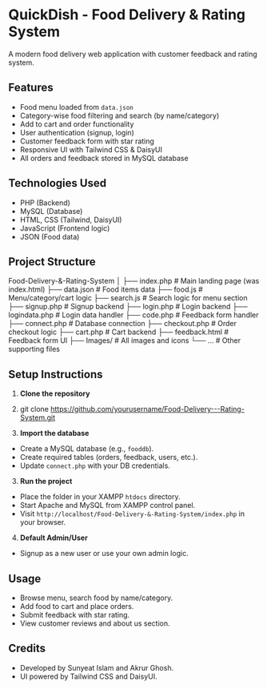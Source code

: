 # QuickDish - Food Delivery & Rating System

A modern food delivery web application with customer feedback and rating system.

## Features

- Food menu loaded from `data.json`
- Category-wise food filtering and search (by name/category)
- Add to cart and order functionality
- User authentication (signup, login)
- Customer feedback form with star rating
- Responsive UI with Tailwind CSS & DaisyUI
- All orders and feedback stored in MySQL database

## Technologies Used

- PHP (Backend)
- MySQL (Database)
- HTML, CSS (Tailwind, DaisyUI)
- JavaScript (Frontend logic)
- JSON (Food data)

## Project Structure
Food-Delivery-&-Rating-System
│
├── index.php # Main landing page (was index.html)
├── data.json # Food items data
├── food.js # Menu/category/cart logic
├── search.js # Search logic for menu section
├── signup.php # Signup backend
├── login.php # Login backend
├── logindata.php # Login data handler
├── code.php # Feedback form handler
├── connect.php # Database connection
├── checkout.php # Order checkout logic
├── cart.php # Cart backend
├── feedback.html # Feedback form UI
├── Images/ # All images and icons
└── ... # Other supporting files



## Setup Instructions

1. **Clone the repository**

2. git clone https://github.com/yourusername/Food-Delivery---Rating-System.git

3. **Import the database**
- Create a MySQL database (e.g., `fooddb`).
- Create required tables (orders, feedback, users, etc.).
- Update `connect.php` with your DB credentials.

3. **Run the project**
- Place the folder in your XAMPP `htdocs` directory.
- Start Apache and MySQL from XAMPP control panel.
- Visit `http://localhost/Food-Delivery-&-Rating-System/index.php` in your browser.

4. **Default Admin/User**
- Signup as a new user or use your own admin logic.

## Usage

- Browse menu, search food by name/category.
- Add food to cart and place orders.
- Submit feedback with star rating.
- View customer reviews and about us section.

## Credits

- Developed by Sunyeat Islam and Akrur Ghosh.
- UI powered by Tailwind CSS and DaisyUI.

